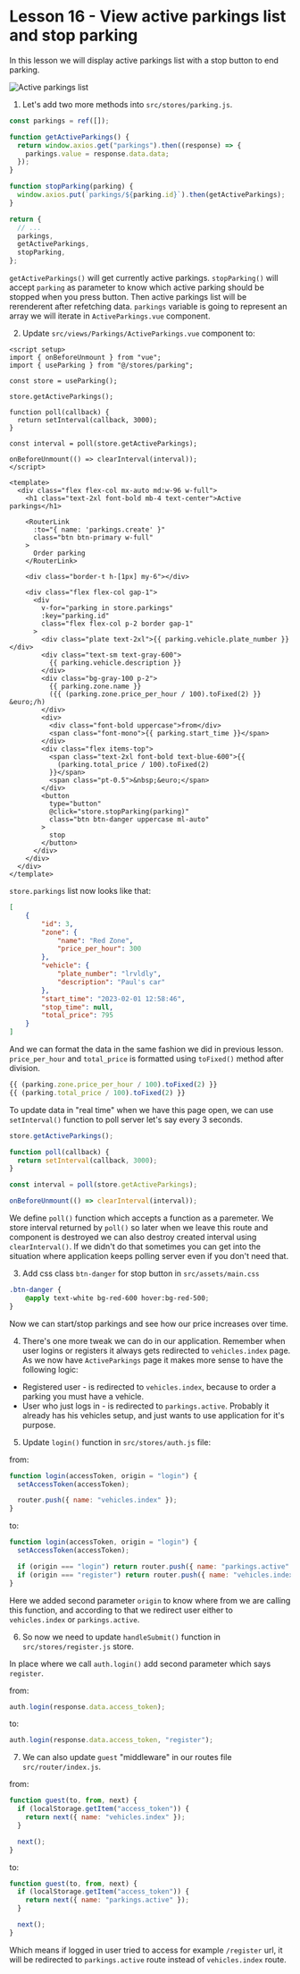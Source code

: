 # Lesson 16 - View active parkings list and stop parking

In this lesson we will display active parkings list with a stop button to end parking.

![Active parkings list](assets/active-list.png)

1. Let's add two more methods into `src/stores/parking.js`.

```js
const parkings = ref([]);

function getActiveParkings() {
  return window.axios.get("parkings").then((response) => {
    parkings.value = response.data.data;
  });
}

function stopParking(parking) {
  window.axios.put(`parkings/${parking.id}`).then(getActiveParkings);
}

return {
  // ...
  parkings,
  getActiveParkings,
  stopParking,
};
```

`getActiveParkings()` will get currently active parkings. `stopParking()` will accept `parking` as parameter to know which active parking should be stopped when you press button. Then active parkings list will be rerenderent after refetching data. `parkings` variable is going to represent an array we will iterate in `ActiveParkings.vue` component.

2. Update `src/views/Parkings/ActiveParkings.vue` component to:

```vue
<script setup>
import { onBeforeUnmount } from "vue";
import { useParking } from "@/stores/parking";

const store = useParking();

store.getActiveParkings();

function poll(callback) {
  return setInterval(callback, 3000);
}

const interval = poll(store.getActiveParkings);

onBeforeUnmount(() => clearInterval(interval));
</script>

<template>
  <div class="flex flex-col mx-auto md:w-96 w-full">
    <h1 class="text-2xl font-bold mb-4 text-center">Active parkings</h1>

    <RouterLink
      :to="{ name: 'parkings.create' }"
      class="btn btn-primary w-full"
    >
      Order parking
    </RouterLink>

    <div class="border-t h-[1px] my-6"></div>

    <div class="flex flex-col gap-1">
      <div
        v-for="parking in store.parkings"
        :key="parking.id"
        class="flex flex-col p-2 border gap-1"
      >
        <div class="plate text-2xl">{{ parking.vehicle.plate_number }}</div>
        <div class="text-sm text-gray-600">
          {{ parking.vehicle.description }}
        </div>
        <div class="bg-gray-100 p-2">
          {{ parking.zone.name }}
          ({{ (parking.zone.price_per_hour / 100).toFixed(2) }} &euro;/h)
        </div>
        <div>
          <div class="font-bold uppercase">from</div>
          <span class="font-mono">{{ parking.start_time }}</span>
        </div>
        <div class="flex items-top">
          <span class="text-2xl font-bold text-blue-600">{{
            (parking.total_price / 100).toFixed(2)
          }}</span>
          <span class="pt-0.5">&nbsp;&euro;</span>
        </div>
        <button
          type="button"
          @click="store.stopParking(parking)"
          class="btn btn-danger uppercase ml-auto"
        >
          stop
        </button>
      </div>
    </div>
  </div>
</template>
```

`store.parkings` list now looks like that:

```json
[
    {
        "id": 3,
        "zone": {
            "name": "Red Zone",
            "price_per_hour": 300
        },
        "vehicle": {
            "plate_number": "lrvldly",
            "description": "Paul's car"
        },
        "start_time": "2023-02-01 12:58:46",
        "stop_time": null,
        "total_price": 795
    }
]
```

And we can format the data in the same fashion we did in previous lesson. `price_per_hour` and `total_price` is formatted using `toFixed()` method after division.

```js
{{ (parking.zone.price_per_hour / 100).toFixed(2) }}
{{ (parking.total_price / 100).toFixed(2) }}
```

To update data in "real time" when we have this page open, we can use `setInterval()` function to poll server let's say every 3 seconds.

```js
store.getActiveParkings();

function poll(callback) {
  return setInterval(callback, 3000);
}

const interval = poll(store.getActiveParkings);

onBeforeUnmount(() => clearInterval(interval));
```

We define `poll()` function which accepts a function as a paremeter. We store interval returned by `poll()` so later when we leave this route and component is destroyed we can also destroy created interval using  `clearInterval()`. If we didn't do that sometimes you can get into the situation where application keeps polling server even if you don't need that.

3. Add css class `btn-danger` for stop button in `src/assets/main.css`

```css
.btn-danger {
    @apply text-white bg-red-600 hover:bg-red-500;
}
```

Now we can start/stop parkings and see how our price increases over time.

4. There's one more tweak we can do in our application. Remember when user logins or registers it always gets redirected to `vehicles.index` page. As we now have `ActiveParkings` page it makes more sense to have the following logic:

- Registered user - is redirected to `vehicles.index`, because to order a parking you must have a vehicle.
- User who just logs in - is redirected to `parkings.active`. Probably it already has his vehicles setup, and just wants to use application for it's purpose.

5. Update `login()` function in `src/stores/auth.js` file:

from:

```js
function login(accessToken, origin = "login") {
  setAccessToken(accessToken);

  router.push({ name: "vehicles.index" });
}
```

to:

```js
function login(accessToken, origin = "login") {
  setAccessToken(accessToken);

  if (origin === "login") return router.push({ name: "parkings.active" });
  if (origin === "register") return router.push({ name: "vehicles.index" });
}
```

Here we added second parameter `origin` to know where from we are calling this function, and according to that we redirect user either to `vehicles.index` or `parkings.active`.

6. So now we need to update `handleSubmit()` function in `src/stores/register.js` store.

In place where we call `auth.login()` add second parameter which says `register`.

from:

```js
auth.login(response.data.access_token);
```

to:

```js
auth.login(response.data.access_token, "register");
```

7. We can also update `guest` "middleware" in our routes file `src/router/index.js`.

from:

```js
function guest(to, from, next) {
  if (localStorage.getItem("access_token")) {
    return next({ name: "vehicles.index" });
  }

  next();
}
```

to:

```js
function guest(to, from, next) {
  if (localStorage.getItem("access_token")) {
    return next({ name: "parkings.active" });
  }

  next();
}
```

Which means if logged in user tried to access for example `/register` url, it will be redirected to `parkings.active` route instead of `vehicles.index` route.
